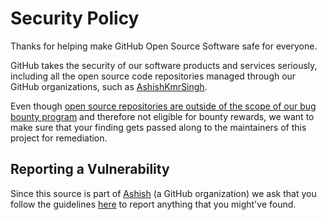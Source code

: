 # Security Policy

Thanks for helping make GitHub Open Source Software safe for everyone.

GitHub takes the security of our software products and services seriously, including all the open source code repositories managed through our GitHub organizations, such as [AshishKmrSingh](https://github.com/AshishKmrSingh).

Even though [open source repositories are outside of the scope of our bug bounty program](https://bounty.github.com/index.html#scope) and therefore not eligible for bounty rewards, we want to make sure that your finding gets passed along to the maintainers of this project for remediation.

## Reporting a Vulnerability

Since this source is part of [Ashish](https://github.com/AshishKmrSingh) (a GitHub organization) we ask that you follow the guidelines [here](https://github.com/github/.github/blob/master/SECURITY.md#reporting-security-issues) to report anything that you might've found.
